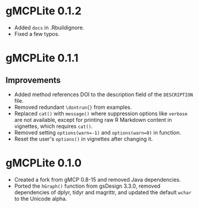 # gMCPLite 0.1.2

- Added `docs` in .Rbuildignore.
- Fixed a few typos.

# gMCPLite 0.1.1

## Improvements

- Added method references DOI to the description field of the `DESCRIPTION` file.
- Removed redundant `\dontrun{}` from examples.
- Replaced `cat()` with `message()` where suppression options like `verbose` are
  not available, except for printing raw R Markdown content in vignettes,
  which requires `cat()`.
- Removed setting `options(warn=-1)` and `options(warn=0)` in function.
- Reset the user's `options()` in vignettes after changing it.

# gMCPLite 0.1.0

- Created a fork from gMCP 0.8-15 and removed Java dependencies.
- Ported the `hGraph()` function from gsDesign 3.3.0, removed dependencies of 
  dplyr, tidyr and magrittr, and updated the default `wchar` to the Unicode alpha.
